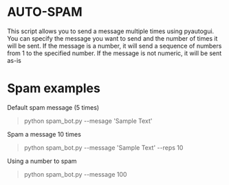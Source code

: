 # AUTO-SPAM

This script allows you to send a message multiple times using pyautogui. 
You can specify the message you want to send and the number of times it
will be sent. If the message is a number, it will send a sequence of numbers
from 1 to the specified number. If the message is not numeric, it will be sent
as-is


# Spam examples
Default spam message (5 times)
>python spam_bot.py --mesage 'Sample Text'

Spam a message 10 times
>python spam_bot.py --message 'Sample Text' --reps 10

Using a number to spam
>python spam_bot.py --message 100

